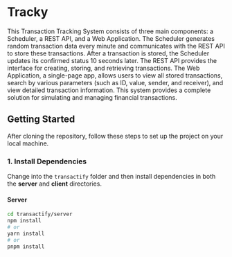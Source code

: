 # Tracky

This Transaction Tracking System consists of three main components: a Scheduler, a REST API, and a Web Application. The Scheduler generates random transaction data every minute and communicates with the REST API to store these transactions. After a transaction is stored, the Scheduler updates its confirmed status 10 seconds later. The REST API provides the interface for creating, storing, and retrieving transactions. The Web Application, a single-page app, allows users to view all stored transactions, search by various parameters (such as ID, value, sender, and receiver), and view detailed transaction information. This system provides a complete solution for simulating and managing financial transactions.
## Getting Started

After cloning the repository, follow these steps to set up the project on your local machine.

### 1. Install Dependencies

Change into the `transactify` folder and then install dependencies in both the **server** and **client** directories.

#### Server

```bash
cd transactify/server
npm install
# or
yarn install
# or
pnpm install

